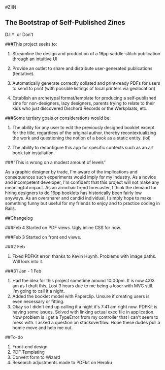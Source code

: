 #ZIIN

## The Bootstrap of Self-Published Zines

D.I.Y. or Don't

###This project seeks to:

1. Streamline the design and production of a 16pp saddle-stitch publication through an intuitive UI

2. Provide an outlet to share and distribute user-generated publications (tentative).

3. Automatically generate correctly collated and print-ready PDFs for users to send to print (with possible listings of local printers via geolocation)

4. Establish an archetypal format/template for producing a self-published zine for non-designers, lazy designers, parents trying to relate to their kids who just discovered Dischord Records or the Werkplaats, etc.

###Some tertiary goals or considerations would be:

1. The ability for any user to edit the previously designed booklet except for the title, regardless of the original author, thereby recontextualizing the work and questioning the notion of a book as a static entity. (lol)


2. The ability to reconfigure this app for specific contexts such as an art book fair installation.

###"This is wrong on a modest amount of levels"

As a graphic designer by trade, I'm aware of the implications and consequences such experiments would imply for my industry. As a novice and incompetent developer, I'm confident that this project will not make any meaningful impact. As an armchair trend forecaster, I think the demand for hiring designers to do 16pp booklets has historically been fairly low anyways. As an oversharer and candid individual, I simply hope to make something funny but useful for my friends to enjoy and to practice coding in Rails.

##Changelog

###Feb 4
Started on PDF views. Ugly inline CSS for now.

###Feb 3
Started on front end views.

###2 Feb
1. Fixed PDFKit error, thanks to Kevin Huynh. Problems with image paths. Will look into it.

###31 Jan - 1 Feb
1. Had the idea for this project sometime around 10:00pm. It is now 4:03 am as I draft this. Lost 3 hours due to me being a loser with MVC still. I'm going to call it a night.
2. Added the booklet model with Paperclip. Unsure if creating users is even necessary or fitting.
3. Okay so I didn't end up calling it a night it's 7:41 am right now. PDFKit is having some issues. Solved with linking actual exec file in application. Now problem is I get a TypeError from my controller that I can't seem to mess with. I asked a question on stackoverflow. Hope these dudes pull a homie move and help me out.

##To-do
1. Front-end design
2. PDF Templating
3. Convert form to Wizard
4. Research adjustments made to PDFkit on Heroku